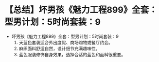 # 【总结】坏男孩《魅力工程899》全套：型男计划：5时尚套装：9

-   坏男孩《魅力工程899》全套：型男计划：5时尚套装：9
    1.  天蓝色套装适合外出度假、商场购物或餐厅约会。
    2.  麻织面料舒适自然，设计细节充满趣味性。
    3.  蓝色服装修饰自身效果，选择合适的蓝色和面料很重要。